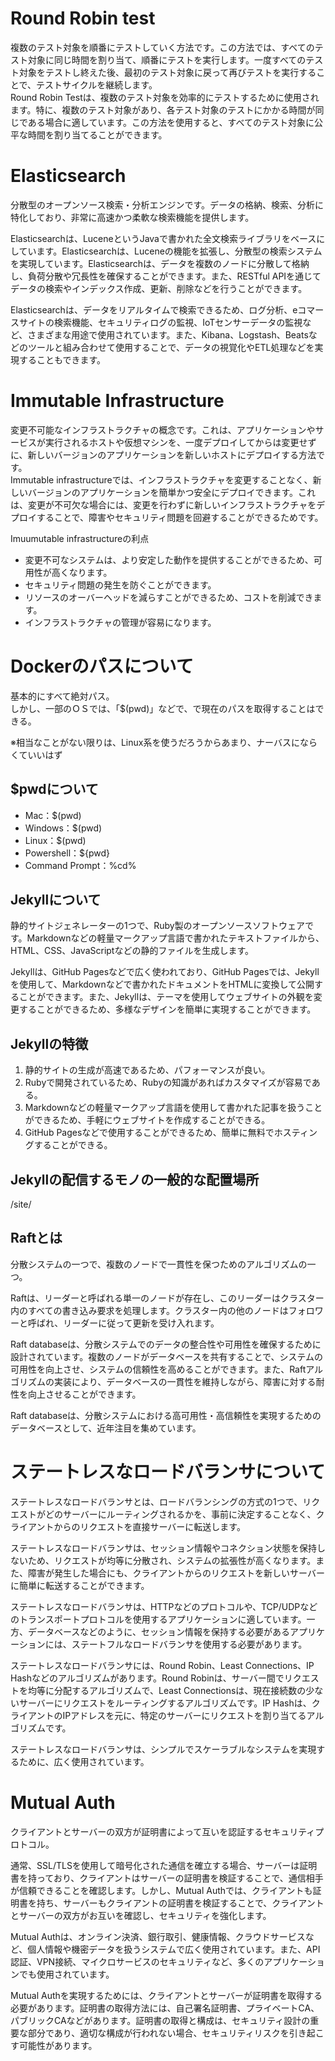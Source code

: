 # Round Robin test
複数のテスト対象を順番にテストしていく方法です。この方法では、すべてのテスト対象に同じ時間を割り当て、順番にテストを実行します。一度すべてのテスト対象をテストし終えた後、最初のテスト対象に戻って再びテストを実行することで、テストサイクルを継続します。<br>
Round Robin Testは、複数のテスト対象を効率的にテストするために使用されます。特に、複数のテスト対象があり、各テスト対象のテストにかかる時間が同じである場合に適しています。この方法を使用すると、すべてのテスト対象に公平な時間を割り当てることができます。

# Elasticsearch
分散型のオープンソース検索・分析エンジンです。データの格納、検索、分析に特化しており、非常に高速かつ柔軟な検索機能を提供します。

Elasticsearchは、LuceneというJavaで書かれた全文検索ライブラリをベースにしています。Elasticsearchは、Luceneの機能を拡張し、分散型の検索システムを実現しています。Elasticsearchは、データを複数のノードに分散して格納し、負荷分散や冗長性を確保することができます。また、RESTful APIを通じてデータの検索やインデックス作成、更新、削除などを行うことができます。

Elasticsearchは、データをリアルタイムで検索できるため、ログ分析、eコマースサイトの検索機能、セキュリティログの監視、IoTセンサーデータの監視など、さまざまな用途で使用されています。また、Kibana、Logstash、Beatsなどのツールと組み合わせて使用することで、データの視覚化やETL処理などを実現することもできます。

# Immutable Infrastructure
変更不可能なインフラストラクチャの概念です。これは、アプリケーションやサービスが実行されるホストや仮想マシンを、一度デプロイしてからは変更せずに、新しいバージョンのアプリケーションを新しいホストにデプロイする方法です。<br>
Immutable infrastructureでは、インフラストラクチャを変更することなく、新しいバージョンのアプリケーションを簡単かつ安全にデプロイできます。これは、変更が不可欠な場合には、変更を行わずに新しいインフラストラクチャをデプロイすることで、障害やセキュリティ問題を回避することができるためです。<br>

Imuumutable infrastructureの利点<br>
- 変更不可なシステムは、より安定した動作を提供することができるため、可用性が高くなります。
- セキュリティ問題の発生を防ぐことができます。
- リソースのオーバーヘッドを減らすことができるため、コストを削減できます。
- インフラストラクチャの管理が容易になります。

# Dockerのパスについて
基本的にすべて絶対パス。<br>
しかし、一部のＯＳでは、「$(pwd)」などで、で現在のパスを取得することはできる。

※相当なことがない限りは、Linux系を使うだろうからあまり、ナーバスにならくていいはず

## $pwdについて
- Mac：$(pwd)
- Windows：$(pwd)
- Linux：$(pwd)
- Powershell：${pwd}
- Command Prompt：%cd%


## Jekyllについて
静的サイトジェネレーターの1つで、Ruby製のオープンソースソフトウェアです。Markdownなどの軽量マークアップ言語で書かれたテキストファイルから、HTML、CSS、JavaScriptなどの静的ファイルを生成します。

Jekyllは、GitHub Pagesなどで広く使われており、GitHub Pagesでは、Jekyllを使用して、Markdownなどで書かれたドキュメントをHTMLに変換して公開することができます。また、Jekyllは、テーマを使用してウェブサイトの外観を変更することができるため、多様なデザインを簡単に実現することができます。

## Jekyllの特徴
1. 静的サイトの生成が高速であるため、パフォーマンスが良い。
1. Rubyで開発されているため、Rubyの知識があればカスタマイズが容易である。
1. Markdownなどの軽量マークアップ言語を使用して書かれた記事を扱うことができるため、手軽にウェブサイトを作成することができる。
1. GitHub Pagesなどで使用することができるため、簡単に無料でホスティングすることができる。

## Jekyllの配信するモノの一般的な配置場所
/site/

## Raftとは
分散システムの一つで、複数のノードで一貫性を保つためのアルゴリズムの一つ。

Raftは、リーダーと呼ばれる単一のノードが存在し、このリーダーはクラスター内のすべての書き込み要求を処理します。クラスター内の他のノードはフォロワーと呼ばれ、リーダーに従って更新を受け入れます。

Raft databaseは、分散システムでのデータの整合性や可用性を確保するために設計されています。複数のノードがデータベースを共有することで、システムの可用性を向上させ、システムの信頼性を高めることができます。また、Raftアルゴリズムの実装により、データベースの一貫性を維持しながら、障害に対する耐性を向上させることができます。

Raft databaseは、分散システムにおける高可用性・高信頼性を実現するためのデータベースとして、近年注目を集めています。

# ステートレスなロードバランサについて
ステートレスなロードバランサとは、ロードバランシングの方式の1つで、リクエストがどのサーバーにルーティングされるかを、事前に決定することなく、クライアントからのリクエストを直接サーバーに転送します。

ステートレスなロードバランサは、セッション情報やコネクション状態を保持しないため、リクエストが均等に分散され、システムの拡張性が高くなります。また、障害が発生した場合にも、クライアントからのリクエストを新しいサーバーに簡単に転送することができます。

ステートレスなロードバランサは、HTTPなどのプロトコルや、TCP/UDPなどのトランスポートプロトコルを使用するアプリケーションに適しています。一方、データベースなどのように、セッション情報を保持する必要があるアプリケーションには、ステートフルなロードバランサを使用する必要があります。

ステートレスなロードバランサには、Round Robin、Least Connections、IP Hashなどのアルゴリズムがあります。Round Robinは、サーバー間でリクエストを均等に分配するアルゴリズムで、Least Connectionsは、現在接続数の少ないサーバーにリクエストをルーティングするアルゴリズムです。IP Hashは、クライアントのIPアドレスを元に、特定のサーバーにリクエストを割り当てるアルゴリズムです。

ステートレスなロードバランサは、シンプルでスケーラブルなシステムを実現するために、広く使用されています。

# Mutual Auth
クライアントとサーバーの双方が証明書によって互いを認証するセキュリティプロトコル。

通常、SSL/TLSを使用して暗号化された通信を確立する場合、サーバーは証明書を持っており、クライアントはサーバーの証明書を検証することで、通信相手が信頼できることを確認します。しかし、Mutual Authでは、クライアントも証明書を持ち、サーバーもクライアントの証明書を検証することで、クライアントとサーバーの双方がお互いを確認し、セキュリティを強化します。

Mutual Authは、オンライン決済、銀行取引、健康情報、クラウドサービスなど、個人情報や機密データを扱うシステムで広く使用されています。また、API認証、VPN接続、マイクロサービスのセキュリティなど、多くのアプリケーションでも使用されています。

Mutual Authを実現するためには、クライアントとサーバーが証明書を取得する必要があります。証明書の取得方法には、自己署名証明書、プライベートCA、パブリックCAなどがあります。証明書の取得と構成は、セキュリティ設計の重要な部分であり、適切な構成が行われない場合、セキュリティリスクを引き起こす可能性があります。